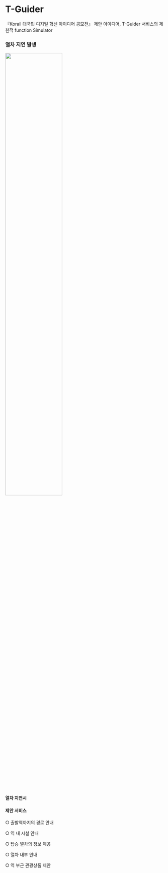 # T-Guider
『Korail 대국민 디지털 혁신 아이디어 공모전』 제안 아이디어, T-Guider 서비스의 제한적 function Simulator

### 열차 지연 발생
<img src = "https://github.com/user-attachments/assets/aefc428e-8798-44f4-a06a-294bb88838c6" width="60%" height="60%">

**열차 지연시**

#### 제안 서비스

○ 출발역까지의 경로 안내

○ 역 내 시설 안내

○ 탑승 열차의 정보 제공

○ 열차 내부 안내

○ 역 부근 관광상품 제안

